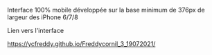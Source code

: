 Interface 100% mobile développée sur la base minimum de 376px de largeur des iPhone 6/7/8

Lien vers l'interface

https://ycfreddy.github.io/Freddycornil_3_19072021/